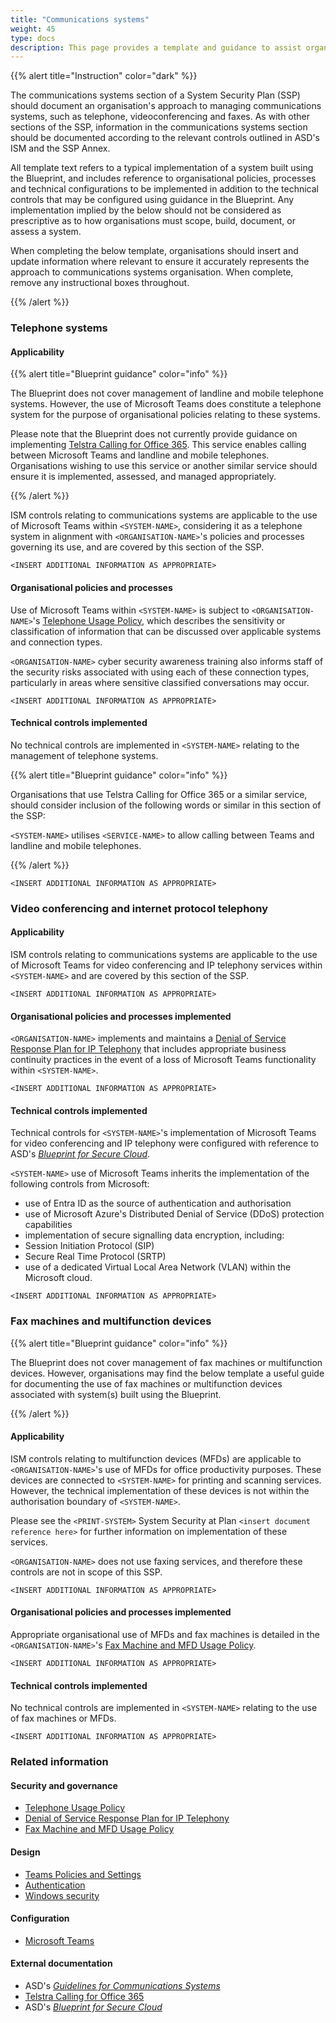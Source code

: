 ```yaml
---
title: "Communications systems"
weight: 45
type: docs
description: This page provides a template and guidance to assist organisations in documenting their approach to managing communications systems associated with their system(s) built on ASD's Blueprint for Secure Cloud.
---
```


{{% alert title="Instruction" color="dark" %}}

The communications systems section of a System Security Plan (SSP) should document an organisation's approach to managing communications systems, such as telephone, videoconferencing and faxes. As with other sections of the SSP, information in the communications systems section should be documented according to the relevant controls outlined in ASD's ISM and the SSP Annex.

All template text refers to a typical implementation of a system built using the Blueprint, and includes reference to organisational policies, processes and technical configurations to be implemented in addition to the technical controls that may be configured using guidance in the Blueprint. Any implementation implied by the below should not be considered as prescriptive as to how organisations must scope, build, document, or assess a system.

When completing the below template, organisations should insert and update information where relevant to ensure it accurately represents the approach to communications systems organisation. When complete, remove any instructional boxes throughout.

{{% /alert %}}

### Telephone systems

#### Applicability

{{% alert title="Blueprint guidance" color="info" %}}

The Blueprint does not cover management of landline and mobile telephone systems. However, the use of Microsoft Teams does constitute a telephone system for the purpose of organisational policies relating to these systems.

Please note that the Blueprint does not currently provide guidance on implementing [Telstra Calling for Office 365](https://www.telstra.com.au/small-business/business-software/telstra-calling-for-office-365). This service enables calling between Microsoft Teams and landline and mobile telephones. Organisations wishing to use this service or another similar service should ensure it is implemented, assessed, and managed appropriately.

{{% /alert %}}

ISM controls relating to communications systems are applicable to the use of Microsoft Teams within `<SYSTEM-NAME>`, considering it as a telephone system in alignment with `<ORGANISATION-NAME>`'s policies and processes governing its use, and are covered by this section of the SSP.

`<INSERT ADDITIONAL INFORMATION AS APPROPRIATE>`

#### Organisational policies and processes

Use of Microsoft Teams within `<SYSTEM-NAME>` is subject to `<ORGANISATION-NAME>`'s [Telephone Usage Policy](/security-and-governance/policies), which describes the sensitivity or classification of information that can be discussed over applicable systems and connection types.

`<ORGANISATION-NAME>` cyber security awareness training also informs staff of the security risks associated with using each of these connection types, particularly in areas where sensitive classified conversations may occur.

`<INSERT ADDITIONAL INFORMATION AS APPROPRIATE>`

#### Technical controls implemented

No technical controls are implemented in `<SYSTEM-NAME>` relating to the management of telephone systems.

{{% alert title="Blueprint guidance" color="info" %}}

Organisations that use Telstra Calling for Office 365 or a similar service, should consider inclusion of the following words or similar in this section of the SSP:

`<SYSTEM-NAME>` utilises `<SERVICE-NAME>` to allow calling between Teams and landline and mobile telephones.

{{% /alert %}}

`<INSERT ADDITIONAL INFORMATION AS APPROPRIATE>`

### Video conferencing and internet protocol telephony

#### Applicability

ISM controls relating to communications systems are applicable to the use of Microsoft Teams for video conferencing and IP telephony services within `<SYSTEM-NAME>` and are covered by this section of the SSP.

`<INSERT ADDITIONAL INFORMATION AS APPROPRIATE>`

#### Organisational policies and processes implemented

`<ORGANISATION-NAME>` implements and maintains a [Denial of Service Response Plan for IP Telephony](/security-and-governance/general-documentation) that includes appropriate business continuity practices in the event of a loss of Microsoft Teams functionality within `<SYSTEM-NAME>`.

`<INSERT ADDITIONAL INFORMATION AS APPROPRIATE>`

#### Technical controls implemented

Technical controls for `<SYSTEM-NAME>`'s implementation of Microsoft Teams for video conferencing and IP telephony were configured with reference to ASD's [_Blueprint for Secure Cloud_](https://blueprint.asd.gov.au).

`<SYSTEM-NAME>` use of Microsoft Teams inherits the implementation of the following controls from Microsoft:

- use of Entra ID as the source of authentication and authorisation
- use of Microsoft Azure's Distributed Denial of Service (DDoS) protection capabilities
- implementation of secure signalling data encryption, including:
- Session Initiation Protocol (SIP)
- Secure Real Time Protocol (SRTP)
- use of a dedicated Virtual Local Area Network (VLAN) within the Microsoft cloud.

`<INSERT ADDITIONAL INFORMATION AS APPROPRIATE>`

### Fax machines and multifunction devices

{{% alert title="Blueprint guidance" color="info" %}}

The Blueprint does not cover management of fax machines or multifunction devices. However, organisations may find the below template a useful guide for documenting the use of fax machines or multifunction devices associated with system(s) built using the Blueprint.

{{% /alert %}}

#### Applicability

ISM controls relating to multifunction devices (MFDs) are applicable to `<ORGANISATION-NAME>`'s use of MFDs for office productivity purposes. These devices are connected to `<SYSTEM-NAME>` for printing and scanning services. However, the technical implementation of these devices is not within the authorisation boundary of `<SYSTEM-NAME>`.

Please see the `<PRINT-SYSTEM>` System Security at Plan `<insert document reference here>` for further information on implementation of these services.

`<ORGANISATION-NAME>` does not use faxing services, and therefore these controls are not in scope of this SSP.

`<INSERT ADDITIONAL INFORMATION AS APPROPRIATE>`

#### Organisational policies and processes implemented

Appropriate organisational use of MFDs and fax machines is detailed in the `<ORGANISATION-NAME>`'s [Fax Machine and MFD Usage Policy](/security-and-governance/policies).

`<INSERT ADDITIONAL INFORMATION AS APPROPRIATE>`

#### Technical controls implemented

No technical controls are implemented in `<SYSTEM-NAME>` relating to the use of fax machines or MFDs.

`<INSERT ADDITIONAL INFORMATION AS APPROPRIATE>`

### Related information

#### Security and governance

- [Telephone Usage Policy](/security-and-governance/policies)
- [Denial of Service Response Plan for IP Telephony](/security-and-governance/general-documentation)
- [Fax Machine and MFD Usage Policy](/security-and-governance/policies)

#### Design

- [Teams Policies and Settings](/design/shared-services/teams/policies-and-settings)
- [Authentication](/design/platform/identity/authentication)
- [Windows security](/design/endpoints/windows/security)

#### Configuration

- [Microsoft Teams](/configuration/teams)

#### External documentation

- ASD's [_Guidelines for Communications Systems_](https://www.cyber.gov.au/resources-business-and-government/essential-cyber-security/ism/cyber-security-guidelines/guidelines-communications-systems)
- [Telstra Calling for Office 365](https://www.telstra.com.au/small-business/business-software/telstra-calling-for-office-365)
- ASD's [_Blueprint for Secure Cloud_](https://blueprint.asd.gov.au)
